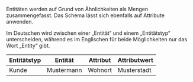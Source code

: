 Entitäten werden auf Grund von Ähnlichkeiten als Mengen zusammengefasst. Das Schema lässt sich ebenfalls auf Attribute anwenden.

Im Deutschen wird zwischen einer „Entität“ und einem „Entitätstyp“ unterscheiden, während es im Englischen für beide Möglichkeiten nur das Wort „Entity“ gibt.

| Entitätstyp | Entität    | Attribut | Attributwert |
|-------------|------------|----------|--------------|
| Kunde       | Mustermann | Wohnort  | Musterstadt  |
